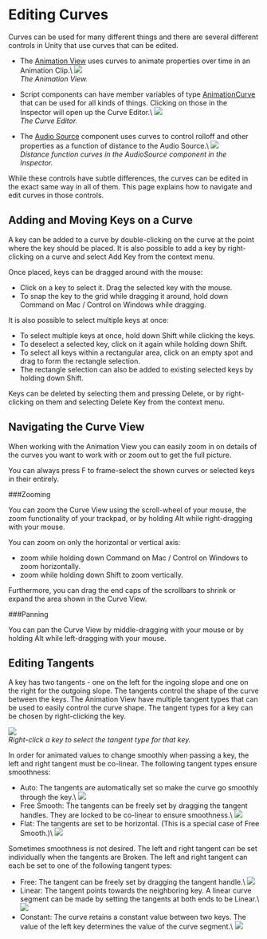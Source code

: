 Editing Curves
==============


<span class=keyword>Curves</span> can be used for many different things and there are several different controls in Unity that use curves that can be edited.

* The [Animation View](animationeditorguide.html) uses curves to animate properties over time in an <span class=keyword>Animation Clip</span>.\\
![](http://docwiki.hq.unity3d.com/uploads/Main/AnimationEditorCurve.png)  
_The Animation View._

* Script components can have member variables of type [AnimationCurve](editingvalueproperties.html) that can be used for all kinds of things. Clicking on those in the Inspector will open up the <span class=keyword>Curve Editor</span>.\\
![](http://docwiki.hq.unity3d.com/uploads/Main/CurveEditorPopup.png)  
_The Curve Editor._

* The [Audio Source](class-audiosource.html) component uses curves to control rolloff and other properties as a function of distance to the Audio Source.\\
![](http://docwiki.hq.unity3d.com/uploads/Main/AudioSourceCurve.png)  
_Distance function curves in the AudioSource component in the Inspector._


While these controls have subtle differences, the <span class=keyword>curves</span> can be edited in the exact same way in all of them. This page explains how to navigate and edit curves in those controls. 

Adding and Moving Keys on a Curve
---------------------------------


A <span class=keyword>key</span> can be added to a curve by double-clicking on the curve at the point where the <span class=keyword>key</span> should be placed. It is also possible to add a <span class=keyword>key</span> by right-clicking on a curve and select <span class=menu>Add Key</span> from the context menu.

Once placed, <span class=keyword>keys</span> can be dragged around with the mouse:

* Click on a <span class=keyword>key</span> to select it. Drag the selected <span class=keyword>key</span> with the mouse.
* To snap the <span class=keyword>key</span> to the grid while dragging it around, hold down <span class=menu>Command</span> on Mac / <span class=menu>Control</span> on Windows while dragging.

It is also possible to select multiple <span class=keyword>keys</span> at once:

* To select multiple <span class=keyword>keys</span> at once, hold down <span class=menu>Shift</span> while clicking the keys.
* To deselect a selected <span class=keyword>key</span>, click on it again while holding down <span class=menu>Shift</span>.
* To select all <span class=keyword>keys</span> within a rectangular area, click on an empty spot and drag to form the rectangle selection.
* The rectangle selection can also be added to existing selected keys by holding down <span class=menu>Shift</span>.

<span class=keyword>Keys</span> can be deleted by selecting them and pressing <span class=menu>Delete</span>, or by right-clicking on them and selecting <span class=menu>Delete Key</span> from the context menu.


Navigating the Curve View
-------------------------


When working with the <span class=keyword>Animation View</span> you can easily zoom in on details of the curves you want to work with or zoom out to get the full picture.

You can always press <span class=menu>F</span> to frame-select the shown curves or selected keys in their entirely.

###Zooming

You can <span class=menu>zoom</span> the Curve View using the scroll-wheel of your mouse, the zoom functionality of your trackpad, or by holding <span class=menu>Alt</span> while right-dragging with your mouse. 

You can zoom on only the horizontal or vertical axis:

* <span class=menu>zoom</span> while holding down <span class=menu>Command</span> on Mac / <span class=menu>Control</span> on Windows to zoom horizontally.
* <span class=menu>zoom</span> while holding down <span class=menu>Shift</span> to zoom vertically.

Furthermore, you can drag the end caps of the scrollbars to shrink or expand the area shown in the Curve View.

###Panning

You can <span class=menu>pan</span> the Curve View by middle-dragging with your mouse or by holding <span class=menu>Alt</span> while left-dragging with your mouse.


Editing Tangents
----------------


A <span class=keyword>key</span> has two <span class=keyword>tangents</span> - one on the left for the ingoing slope and one on the right for the outgoing slope. The tangents control the shape of the curve between the keys. The <span class=keyword>Animation View</span> have multiple tangent types that can be used to easily control the curve shape. The tangent types for a <span class=keyword>key</span> can be chosen by right-clicking the key.

![](http://docwiki.hq.unity3d.com/uploads/Main/AnimationTypeOfConnections2.png)  
_Right-click a <span class=keyword>key</span> to select the tangent type for that key._

In order for animated values to change smoothly when passing a key, the left and right tangent must be co-linear. The following tangent types ensure smoothness:
* <span class=menu>Auto</span>: The tangents are automatically set so make the curve go smoothly through the key.\\
![](http://docwiki.hq.unity3d.com/uploads/Main/AnimationAuto.png)  
* <span class=menu>Free Smooth</span>: The tangents can be freely set by dragging the tangent handles. They are locked to be co-linear to ensure smoothness.\\
![](http://docwiki.hq.unity3d.com/uploads/Main/AnimationFreeSmooth.png)  
* <span class=menu>Flat</span>: The tangents are set to be horizontal. (This is a special case of <span class=menu>Free Smooth</span>.)\\
![](http://docwiki.hq.unity3d.com/uploads/Main/AnimationFlat.png)  

Sometimes smoothness is not desired. The left and right tangent can be set individually when the tangents are <span class=menu>Broken</span>. The left and right tangent can each be set to one of the following tangent types:
* <span class=menu>Free</span>: The tangent can be freely set by dragging the tangent handle.\\
![](http://docwiki.hq.unity3d.com/uploads/Main/AnimationBrokenFree.png)  
* <span class=menu>Linear</span>: The tangent points towards the neighboring key. A linear curve segment can be made by setting the tangents at both ends to be <span class=menu>Linear</span>.\\
![](http://docwiki.hq.unity3d.com/uploads/Main/AnimationBrokenLinear.png)  
* <span class=menu>Constant</span>: The curve retains a constant value between two keys. The value of the left key determines the value of the curve segment.\\
![](http://docwiki.hq.unity3d.com/uploads/Main/AnimationBrokenConstant.png)  

